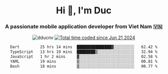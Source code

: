 <h1 align="center">
  Hi 👋, I'm  Duc</h1>
<h3 align="center">A passionate mobile application developer from Viet Nam 🇻🇳</h3>  
  
<p align="center"> <img src="https://komarev.com/ghpvc/?username=dducnv&label=Profile%20views&color=0e75b6&style=flat" alt="dducnv" /> 
<a href="https://wakatime.com/@4d2a2cd9-1bcb-4dd1-84a4-dce128a35137"><img src="https://wakatime.com/badge/user/4d2a2cd9-1bcb-4dd1-84a4-dce128a35137.svg" alt="Total time coded since Jun 21 2024" /></a>
</p>  

<div align="center">
  <!--START_SECTION:waka-->

```txt
Dart         25 hrs 14 mins  ███████████████▓░░░░░░░░░   62.42 %
TypeScript   13 hrs 19 mins  ████████▒░░░░░░░░░░░░░░░░   32.94 %
JavaScript   1 hr 2 mins     ▓░░░░░░░░░░░░░░░░░░░░░░░░   02.58 %
YAML         19 mins         ▒░░░░░░░░░░░░░░░░░░░░░░░░   00.81 %
Bash         18 mins         ▒░░░░░░░░░░░░░░░░░░░░░░░░   00.77 %
```

<!--END_SECTION:waka-->
</div>




  
